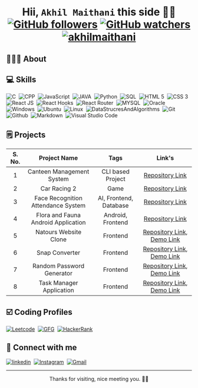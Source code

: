 <h1 align="center">
    Hii, <code>Akhil Maithani</code> this side 👋🏻
    <br />
   <div align="center">
         <a href="https://github.com/AkhilMaithani"><img src="https://img.shields.io/github/followers/AkhilMaithani?style=social" alt="GitHub followers"></a>
        <a href="https://github.com/AkhilMaithani"><img src="https://img.shields.io/github/watchers/AkhilMaithani/AkhilMaithani?style=social" alt="GitHub watchers"></a>
        <a href="https://github.com/AkhilMaithani"><img src="https://komarev.com/ghpvc/?username=AkhilMaithani&label=Profile%20views&color=blueviolet&style=flat" alt="akhilmaithani"></a>
   </div>
</h1>

<h2>
👨🏻‍💻 About
</h2>

<h2>
💻 Skills
</h2>
<div>
<img alt="C" src="https://img.shields.io/badge/-C-6C4AB6?style=flat-square&amp;logo=C&amp;logoColor=white">&nbsp;
<img alt="CPP" src="https://img.shields.io/badge/-CPP-blue?style=flat-square&amp;logo=C%2B%2B&amp;logoColor=white">&nbsp;
<img alt="JavaScript" src="https://img.shields.io/badge/-JavaScript-E0C45C?style=flat-square&amp;logo=JavaScript&amp;logoColor=white">&nbsp;
<img alt="JAVA" src="https://img.shields.io/badge/-JAVA-DA4949?style=flat-square&amp;logo=JAVA&amp;logoColor=white">&nbsp;
<img alt="Python" src="https://img.shields.io/badge/-Python-09009B?style=flat-square&amp;logo=Python&amp;logoColor=white">&nbsp;
<img alt="SQL" src="https://img.shields.io/badge/-SQL-121435?style=flat-square&amp;logo=SQL&amp;logoColor=white">&nbsp;
<img alt="HTML 5" src="https://img.shields.io/badge/-HTML 5-FF5722?style=flat-square&amp;logo=HTML5&amp;logoColor=white">&nbsp;
<img alt="CSS 3" src="https://img.shields.io/badge/-CSS 3-0F00FF?style=flat-square&amp;logo=CSS3&amp;logoColor=white">&nbsp;
<img alt="React JS" src="https://img.shields.io/badge/-React JS-navy?style=flat-square&amp;logo=REACT&amp;logoColor=white">&nbsp;
<img alt="React Hooks" src="https://img.shields.io/badge/-React Hooks-lightgreen?style=flat-square&amp;logo=REACTHooks&amp;logoColor=white">&nbsp;
<img alt="React Router" src="https://img.shields.io/badge/-React Router-orange?style=flat-square&amp;logo=ReactRouter&amp;logoColor=white">&nbsp;
<img alt="MYSQL" src="https://img.shields.io/badge/-MYSQL-4C6793?style=flat-square&amp;logo=MYSQL&amp;logoColor=white">&nbsp;
<img alt="Oracle" src="https://img.shields.io/badge/-Oracle-FF7777?style=flat-square&amp;logo=Oracle&amp;logoColor=white">&nbsp;
<img alt="Windows" src="https://img.shields.io/badge/-Windows-5800FF?style=flat-square&amp;logo=Windows&amp;logoColor=white">&nbsp;
<img alt="Ubuntu" src="https://img.shields.io/badge/-Ubuntu-orangered?style=flat-square&amp;logo=Ubuntu&amp;logoColor=white">&nbsp;
<img alt="Linux" src="https://img.shields.io/badge/-Linux-181818?style=flat-square&amp;logo=Linux&amp;logoColor=white">&nbsp;
<img alt="DataStrucresAndAlgorithms" src="https://img.shields.io/badge/-Data Structures And Algorithms-A760FF?style=flat-square&amp;logo=DataStructuresAndAlgorithms&amp;logoColor=white">&nbsp;
<img alt="Git" src="https://img.shields.io/badge/-Git-FF4949?style=flat-square&amp;logo=Git&amp;logoColor=white">&nbsp;
<img alt="Github" src="https://img.shields.io/badge/-Github-000000?style=flat-square&amp;logo=Github&amp;logoColor=white">&nbsp;
<img alt="Markdown" src="https://img.shields.io/badge/-Markdown-AC7D88?style=flat-square&amp;logo=Markdown&amp;logoColor=white">&nbsp;
<img alt="Visual Studio Code" src="https://img.shields.io/badge/-Visual Studio Code-548CFF?style=flat-square&amp;logo=Visual Studio Code&amp;logoColor=white">&nbsp;
</div>

<h2>🗒️ Projects</h2>

| S. No. |            Project Name             |          Tags          |                                                                       Link's                                                                       |
| :----: | :---------------------------------: | :--------------------: | :------------------------------------------------------------------------------------------------------------------------------------------------: |
|   1    |      Canteen Management System      |   CLI based Project    |                                 [Repository Link](https://github.com/AkhilMaithani/Canteen-Management-System.git)                                  |
|   2    |            Car Racing 2             |          Game          |                                        [Repository Link](https://github.com/AkhilMaithani/Car-Racing-2.git)                                        |
|   3    | Face Recognition Attendance System  | AI, Frontend, Database |                                  [Repository Link](https://github.com/AkhilMaithani/Face-Recognition-System.git)                                   |
|   4    | Flora and Fauna Android Application |   Android, Frontend    |                                    [Repository Link](https://github.com/AkhilMaithani/Flora-And-Fauna-App.git)                                     |
|   5    |        Natours Website Clone        |        Frontend        |  [Repository Link](https://github.com/AkhilMaithani/Natour-Website-Clone.git), [Demo Link](https://akhilmaithani.github.io/Natour-Website-Clone)   |
|   6    |           Snap Converter            |        Frontend        |        [Repository Link](https://github.com/AkhilMaithani/Snap-Converter.git), [Demo Link](https://akhilmaithani.github.io/Snap-Converter)         |
|   7    |      Random Password Generator      |        Frontend        | [Repository Link](https://github.com/AkhilMaithani/Random-Password-Generator.git), [Demo Link](https://random-password-generator-indol.vercel.app) |
|   8    |      Task Manager Application       |        Frontend        |  [Repository Link](https://github.com/AkhilMaithani/Task-Manager-Application.git), [Demo Link](https://task-manager-application-rosy.vercel.app)   |

<h2>☑️ Coding Profiles </h2>

<div>
<a href="https://leetcode.com/abytespaceneeded/"><img alt="Leetcode" src="https://img.shields.io/badge/-Leetcode-674747?style=flat-square&amp;logo=Leetcode&amp;logoColor=white"></a>&nbsp;
<a href="https://auth.geeksforgeeks.org/user/abytespaceneeded/practice/"><img alt="GFG" src="https://img.shields.io/badge/-GeeksForGeeks-367E18?style=flat-square&amp;logo=GeeksforGeeks&amp;logoColor=white"></a>&nbsp;
<a href="https://www.hackerrank.com/abytespaceneeded"><img alt="HackerRank" src="https://img.shields.io/badge/-Hackerrank-533483?style=flat-square&amp;logo=Hackerrank&amp;logoColor=white"></a>&nbsp;
</div>

<h2>🔗 Connect with me</h2>

<div>
<a href="https://www.linkedin.com/in/akhilmaithani/"><img alt="linkedin" src="https://img.shields.io/badge/-Linkedin-blue?style=flat-square&amp;logo=Linkedin&amp;logoColor=white"></a>&nbsp;
<a href="https://www.instagram.com/abyte._.space._.needed/"><img alt="Instagram" src="https://img.shields.io/badge/-Instagram-FF5F7E?style=flat-square&amp;logo=Instagram&amp;logoColor=white"></a>&nbsp;
<a href="mailto:recruitakhilmaithani2023@gmail.com"><img alt="Gmail" src="https://img.shields.io/badge/-Gmail-DC0000?style=flat-square&amp;logo=Gmail&amp;logoColor=white"></a>&nbsp;
</div>

<hr />

<p align="center">Thanks for visiting, nice meeting you. 💝💖</p>
